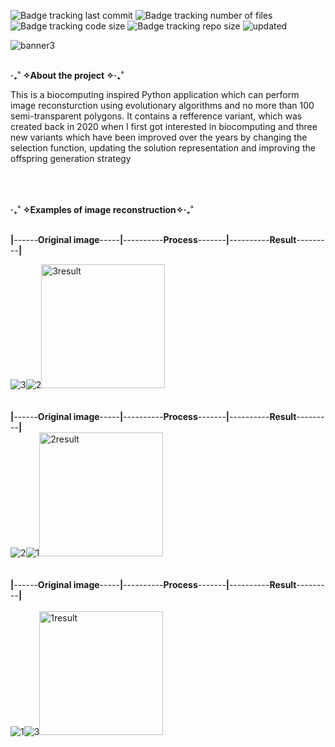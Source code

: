![Badge tracking last commit](https://img.shields.io/github/last-commit/Preffet/Python-Image-reconstruction-using-biocomputing?color=%23013987)
![Badge tracking number of files](https://img.shields.io/github/directory-file-count/Preffet/Python-Image-reconstruction-using-biocomputing?color=%23016a87)
![Badge tracking code size](https://img.shields.io/github/languages/code-size/Preffet/Python-Image-reconstruction-using-biocomputing?color=%2301877a)
![Badge tracking repo size](https://img.shields.io/github/repo-size/Preffet/Python-Image-reconstruction-using-biocomputing?color=%23013987)
![updated](https://user-images.githubusercontent.com/84241003/178457017-7126a06b-e0c1-484e-b0a8-c94b7f98ab2b.gif)


![banner3](https://user-images.githubusercontent.com/84241003/179009001-420b39a4-3eef-4253-b83c-4a6c1ec09180.gif)<br><br>

<p  align="left" style="bold">
<b> ‧₊˚ ✧About the project ✧‧₊˚</b>
</p>
This is a biocomputing inspired Python application which can perform image reconsturction using evolutionary algorithms and no more than 100 semi-transparent polygons. It contains a refference variant, which was created back in 2020 when I first got interested in biocomputing and three new variants which have been improved over the years by changing the selection function, updating the solution representation and improving the offspring generation strategy 
<br><br><br><br>
<p  align="left" style="bold"><b>‧₊˚ ✧Examples of image reconstruction✧‧₊˚ </b></p><br>
 <b>|</b>------<b>Original image</b>-----<b>|</b>----------<b>Process</b>-------<b>|</b>----------<b>Result</b>---------<b>|</b><br>
 
  ![3](https://user-images.githubusercontent.com/84241003/178973605-23500bb4-0b9d-4f1a-a2d1-133d4169ba48.png)![2](https://user-images.githubusercontent.com/84241003/178999054-f64b862b-eddf-4e51-a378-478bbda32e50.gif)<img width="198" alt="3result" src="https://user-images.githubusercontent.com/84241003/178973614-14f9c21c-4d91-437a-babe-ae9c949fd490.png">  <br><br><br>
   <b>|</b>------<b>Original image</b>-----<b>|</b>----------<b>Process</b>-------<b>|</b>----------<b>Result</b>---------<b>|</b><br>
![2](https://user-images.githubusercontent.com/84241003/178973578-f2d42cb5-2464-4380-a816-9605cce20659.jpg)![1](https://user-images.githubusercontent.com/84241003/178998218-44379038-b331-4cda-86ed-ae5a60f01457.gif)<img width="198" alt="2result" src="https://user-images.githubusercontent.com/84241003/178973592-1062b13a-ade4-45b8-b450-1ac463a1fc43.png">  <br><br><br>
   <b>|</b>------<b>Original image</b>-----<b>|</b>----------<b>Process</b>-------<b>|</b>----------<b>Result</b>---------<b>|</b><br>  
![1](https://user-images.githubusercontent.com/84241003/178973538-c1caf73c-a673-4ede-ba2b-e3c28236bba4.jpg)![3](https://user-images.githubusercontent.com/84241003/178999068-30d18344-132b-4f42-af2d-98a92ffd14a3.gif)<img width="198" alt="1result" src="https://user-images.githubusercontent.com/84241003/178973554-98b9d591-8f6c-453d-b76c-67febcd9381f.png">  
<br><br><br>
